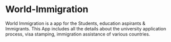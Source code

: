 # World-Immigration
World Immigration is a app for the Students, education aspirants &amp; Immigrants. This App includes all the details about the university application process, visa stamping, immigration assistance of various countries. 
